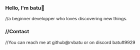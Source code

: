 ### Hello, I'm batu👋 
//a beginner developper who loves discovering new things. 

### //Contact 
//You can reach me at github@rvbatu or on discord batu#9929
